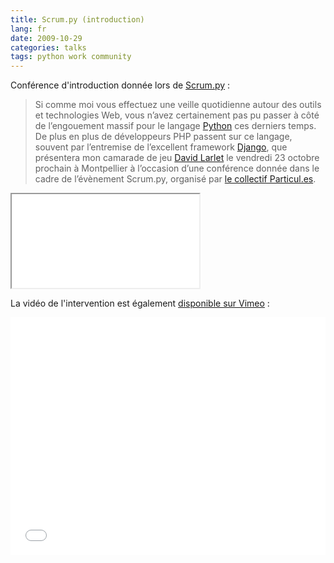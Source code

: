 ```yaml
---
title: Scrum.py (introduction)
lang: fr
date: 2009-10-29
categories: talks
tags: python work community
---
```


Conférence d'introduction donnée lors de [Scrum.py](http://prendreuncafe.com/blog/post/2009/10/12/Scrum.py-presentation-et-conference-Scrum-et-Python-le-23-octobre-a-Montpellier)&nbsp;:

> Si comme moi vous effectuez une veille quotidienne autour des outils et technologies Web, vous n’avez certainement pas pu passer à côté de l’engouement massif pour le langage [Python](http://python.org/) ces derniers temps. De plus en plus de développeurs PHP passent sur ce langage, souvent par l’entremise de l’excellent framework [Django](https://www.djangoproject.com/), que présentera mon camarade de jeu [David Larlet](https://larlet.fr/david/) le vendredi 23 octobre prochain à Montpellier à l’occasion d’une conférence donnée dans le cadre de l’évènement Scrum.py, organisé par [le collectif Particul.es](http://particul.es/).

<iframe src="//www.slideshare.net/slideshow/embed_code/2389197" class="slideshare">
    <p><a href="http://www.slideshare.net/nperriault/scrumpy-introduction">Scrum.py (introduction)</a></p>
</iframe>

La vidéo de l'intervention est également [disponible sur Vimeo]()&nbsp;:

<iframe src="//player.vimeo.com/video/7650736?title=0&amp;byline=0&amp;portrait=0"
    width="100%" height="380" frameborder="0" webkitAllowFullScreen mozallowfullscreen allowFullScreen></iframe>
